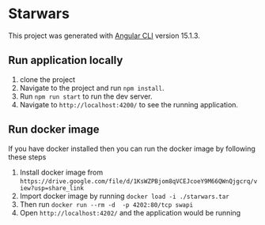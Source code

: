 # Starwars

This project was generated with [Angular CLI](https://github.com/angular/angular-cli) version 15.1.3.

## Run application locally

1. clone the project
2. Navigate to the project and run `npm install`.
3. Run `npm run start` to run the dev server. 
4. Navigate to `http://localhost:4200/` to see the running application.

## Run docker image

If you have docker installed then you can run the docker image by following these steps

1. Install docker image from `https://drive.google.com/file/d/1KsWZPBjom8qVCEJcoeY9M66QWnQjgcrq/view?usp=share_link`
2. Import docker image by running `docker load -i ./starwars.tar`
3. Then run `docker run --rm -d  -p 4202:80/tcp swapi`
3. Open `http://localhost:4202/` and the application would be running


